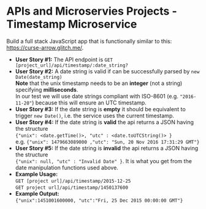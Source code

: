 # APIs and Microservies Projects - Timestamp Microservice

Build a full stack JavaScript app that is functionally similar to this: https://curse-arrow.glitch.me/.

-   **User Story #1:** The API endpoint is `GET [project_url]/api/timestamp/:date_string?`
-   **User Story #2:** A date string is valid if can be successfully parsed by `new Date(date_string)`
    <br>**Note** that the unix timestamp needs to be an **integer** (not a string) specifying **milliseconds**.
    <br>In our test we will use date strings compliant with ISO-8601 (e.g. `"2016-11-20"`) because this will ensure an UTC timestamp.
-   **User Story #3:** If the date string is **empty** it should be equivalent to trigger `new Date()`, i.e. the service uses the current timestamp.
-   **User Story #4:** If the date string is **valid** the api returns a JSON having the structure
    <br>`{"unix": <date.getTime()>, "utc" : <date.toUTCString()> }`
    <br>e.g. `{"unix": 1479663089000 ,"utc": "Sun, 20 Nov 2016 17:31:29 GMT"}`
-   **User Story #5:** If the date string is **invalid** the api returns a JSON having the structure <br>`{"unix": null, "utc" : "Invalid Date" }`. It is what you get from the date manipulation functions used above.
-   **Example Usage:**
    <br>`GET [project url]/api/timestamp/2015-12-25`
    <br>`GET project url]/api/timestamp/1450137600`
-   **Example Output:**
    <br> `{"unix":1451001600000, "utc":"Fri, 25 Dec 2015 00:00:00 GMT"}`
